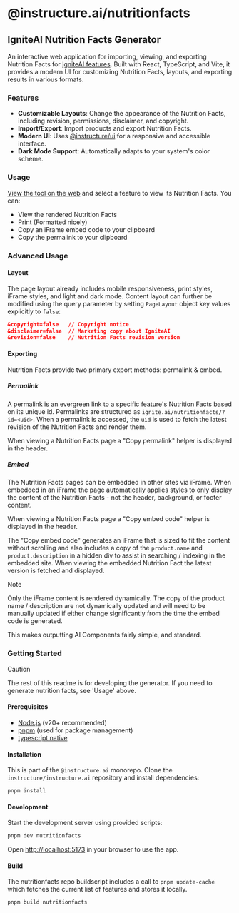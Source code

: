 # @instructure.ai/nutritionfacts

## IgniteAI Nutrition Facts Generator

An interactive web application for importing, viewing, and exporting Nutrition Facts for [IgniteAI features](https://www.instructure.com/ignite-ai). Built with React, TypeScript, and Vite, it provides a modern UI for customizing Nutrition Facts, layouts, and exporting results in various formats.

### Features

- **Customizable Layouts**: Change the appearance of the Nutrition Facts, including revision, permissions, disclaimer, and copyright.
- **Import/Export**: Import products and export Nutrition Facts.
- **Modern UI**: Uses [@instructure/ui](https://github.com/instructure/instructure-ui) for a responsive and accessible interface.
- **Dark Mode Support**: Automatically adapts to your system's color scheme.

### Usage

[View the tool on the web](https://instructure.ai/nutritionfacts) and select a feature to view its Nutrition Facts. You can:

* View the rendered Nutrition Facts
* Print (Formatted nicely)
* Copy an iFrame embed code to your clipboard
* Copy the permalink to your clipboard

### Advanced Usage

#### Layout

The page layout already includes mobile responsiveness, print styles, iFrame styles, and light and dark mode. Content layout can further be modified using the query parameter by setting `PageLayout` object key values explicitly to `false`:

```json
&copyright=false   // Copyright notice
&disclaimer=false  // Marketing copy about IgniteAI
&revision=false    // Nutrition Facts revision version
```

#### Exporting

Nutrition Facts provide two primary export methods: permalink & embed.

##### Permalink

A permalink is an evergreen link to a specific feature's Nutrition Facts based on its unique id. Permalinks are structured as `ignite.ai/nutritionfacts/?id=<uid>`.  When a permalink is accessed, the `uid` is used to fetch the latest revision of the Nutrition Facts and render them.

When viewing a Nutrition Facts page a "Copy permalink" helper is displayed in the header.

##### Embed

The Nutrition Facts pages can be embedded in other sites via iFrame. When embedded in an iFrame the page automatically applies styles to only display the content of the Nutrition Facts - not the header, background, or footer content.

When viewing a Nutrition Facts page a "Copy embed code" helper is displayed in the header.

The "Copy embed code" generates an iFrame that is sized to fit the content without scrolling and also includes a copy of the `product.name` and `product.description` in a hidden div to assist in searching / indexing in the embedded site. When viewing the embedded Nutrition Fact the latest version is fetched and displayed.

> [!NOTE]
> Only the iFrame content is rendered dynamically. The copy of the product name / description are not dynamically updated and will need to be manually updated if either change significantly from the time the embed code is generated.

This makes outputting AI Components fairly simple, and standard.


### Getting Started

> [!CAUTION]
> The rest of this readme is for developing the generator. If you need to generate nutrition facts, see 'Usage' above.

#### Prerequisites

- [Node.js](https://nodejs.org/) (v20+ recommended)
- [pnpm](https://pnpm.io/) (used for package management)
- [typescript native](https://devblogs.microsoft.com/typescript/announcing-typescript-native-previews/)

#### Installation

This is part of the `@instructure.ai` monorepo. Clone the `instructure/instructure.ai` repository and install dependencies:

```bash
pnpm install
```

#### Development

Start the development server using provided scripts:

```bash
pnpm dev nutritionfacts
```

Open [http://localhost:5173](http://localhost:5173) in your browser to use the app.

#### Build

The nutritionfacts repo buildscript includes a call to `pnpm update-cache` which fetches the current list of features and stores it locally.

```bash
pnpm build nutritionfacts
```
